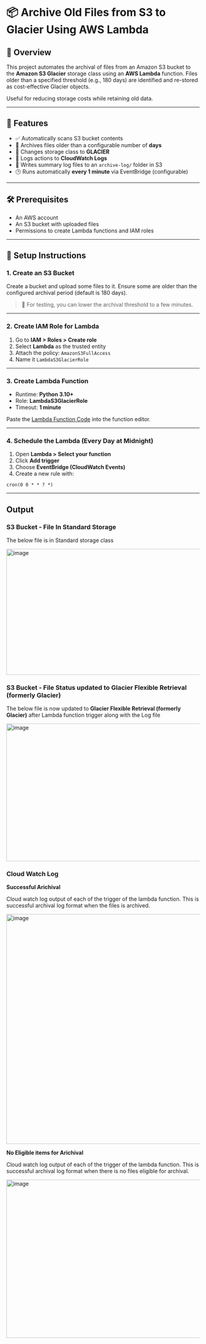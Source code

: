 # 📦 Archive Old Files from S3 to Glacier Using AWS Lambda

## 🧾 Overview

This project automates the archival of files from an Amazon S3 bucket to the **Amazon S3 Glacier** storage class using an **AWS Lambda** function. Files older than a specified threshold (e.g., 180 days) are identified and re-stored as cost-effective Glacier objects.

Useful for reducing storage costs while retaining old data.

---

## 📌 Features

- ✅ Automatically scans S3 bucket contents
- 📅 Archives files older than a configurable number of **days**
- 💾 Changes storage class to **GLACIER**
- 📝 Logs actions to **CloudWatch Logs**
- 📁 Writes summary log files to an `archive-log/` folder in S3
- 🕒 Runs automatically **every 1 minute** via EventBridge (configurable)

---

## 🛠️ Prerequisites

- An AWS account
- An S3 bucket with uploaded files
- Permissions to create Lambda functions and IAM roles

---

## 🚀 Setup Instructions

### 1. Create an S3 Bucket

Create a bucket and upload some files to it. Ensure some are older than the configured archival period (default is 180 days).

> 🔧 For testing, you can lower the archival threshold to a few minutes.

---

### 2. Create IAM Role for Lambda

1. Go to **IAM > Roles > Create role**
2. Select **Lambda** as the trusted entity
3. Attach the policy: `AmazonS3FullAccess`
4. Name it `LambdaS3GlacierRole`

---

### 3. Create Lambda Function

- Runtime: **Python 3.10+**
- Role: **LambdaS3GlacierRole**
- Timeout: **1 minute**

Paste the [Lambda Function Code](#lambda-function-code) into the function editor.

---

### 4. Schedule the Lambda (Every Day at Midnight)

1. Open **Lambda > Select your function**
2. Click **Add trigger**
3. Choose **EventBridge (CloudWatch Events)**
4. Create a new rule with:

```
cron(0 0 * * ? *)
```

---

## Output 

### S3 Bucket - File In Standard Storage

The below file is in Standard storage class

<img width="1567" height="329" alt="image" src="https://github.com/user-attachments/assets/a93d73ab-e388-4917-8a44-8ab02906448f" />


### S3 Bucket - File Status updated to Glacier Flexible Retrieval (formerly Glacier)

The below file is now updated to **Glacier Flexible Retrieval (formerly Glacier)** after Lambda function trigger along with the Log file

<img width="1559" height="359" alt="image" src="https://github.com/user-attachments/assets/6f651abf-5a5f-423a-a5e8-3f406542fa71" />


### Cloud Watch Log

**Successful Arichival**

Cloud watch log output of each of the trigger of the lambda function. This is successful archival log format when the files is archived.

<img width="1568" height="600" alt="image" src="https://github.com/user-attachments/assets/879f3289-124e-481a-aceb-fae9ea3df87c" />


**No Eligible items for Arichival**

Cloud watch log output of each of the trigger of the lambda function. This is successful archival log format when there is no files eligible for archival. 

<img width="1193" height="413" alt="image" src="https://github.com/user-attachments/assets/4606ed8e-88cc-42a9-8c79-bdfc6e9c4228" />

